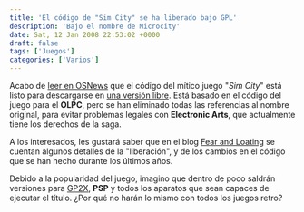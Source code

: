 ```yaml
---
title: 'El código de "Sim City" se ha liberado bajo GPL'
description: 'Bajo el nombre de Microcity'
date: Sat, 12 Jan 2008 22:53:02 +0000
draft: false
tags: ['Juegos']
categories: ['Varios']
---
```


Acabo de [leer en OSNews](http://www.osnews.com/story/19152) que el código del mítico juego "_Sim City_" está listo para descargarse en [una versión libre](http://www.donhopkins.com/home/micropolis/). Está basado en el código del juego para el **OLPC**, pero se han eliminado todas las referencias al nombre original, para evitar problemas legales con **Electronic Arts**, que actualmente tiene los derechos de la saga.

A los interesados, les gustará saber que en el blog [Fear and Loating](http://weblogs.asp.net/bsimser/archive/2008/01/10/simcity-source-code-released-to-the-wild-let-the-ports-begin.aspx) se cuentan algunos detalles de la "liberación", y de los cambios en el código que se han hecho durante los últimos años.

Debido a la popularidad del juego, imagino que dentro de poco saldrán versiones para [GP2X](http://www.hardcore-gamer.net/tienda/product_info.php/ref/10/products_id/5417/abid/1), **PSP** y todos los aparatos que sean capaces de ejecutar el título. ¿Por qué no harán lo mismo con todos los juegos retro?